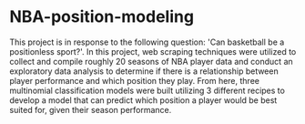 # NBA-position-modeling
This project is in response to the following question: 'Can basketball be a positionless sport?'. In this project, web scraping techniques were utilized to collect and compile roughly 20 seasons of NBA player data and conduct an exploratory data analysis to determine if there is a relationship between player performance and which position they play. From here, three multinomial classification models were built utilizing 3 different recipes to develop a model that can predict which position a player would be best suited for, given their season performance.
